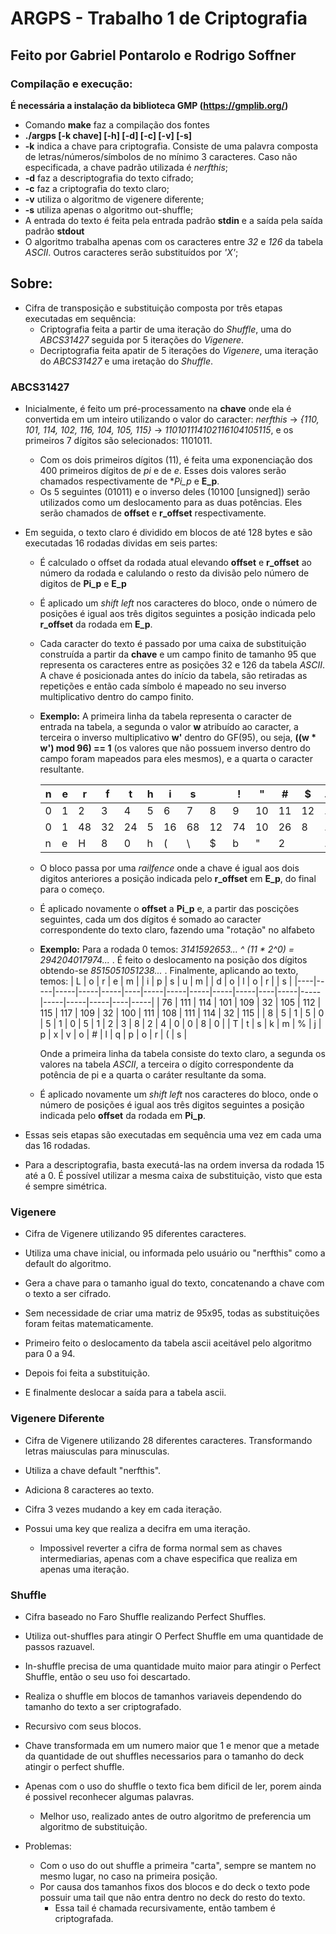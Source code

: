 # ARGPS - Trabalho 1 de Criptografia
## Feito por Gabriel Pontarolo e Rodrigo Soffner
 
### Compilação e execução:
 
**É necessária a instalação da biblioteca GMP (https://gmplib.org/)**
 
* Comando **make** faz a compilação dos fontes
* **./argps [-k chave] [-h] [-d] [-c] [-v] [-s]**
 * **-k** indica a chave para criptografia. Consiste de uma palavra composta de letras/números/símbolos de no mínimo 3 caracteres. Caso não especificada, a chave padrão utilizada é *nerfthis*;
 * **-d** faz a descriptografia do texto cifrado;
 * **-c** faz a criptografia do texto claro;
 * **-v** utiliza o algoritmo de vigenere diferente;
 * **-s** utiliza apenas o algoritmo out-shuffle;
 * A entrada do texto é feita pela entrada padrão **stdin** e a saída pela saída padrão **stdout**
 * O algoritmo trabalha apenas com os caracteres entre *32* e *126* da tabela *ASCII*. Outros caracteres serão substituídos por *'X'*;
 
## Sobre:
 
* Cifra de transposição e substituição composta por três etapas executadas em sequência:
  * Criptografia feita a partir de uma iteração do *Shuffle*, uma do *ABCS31427* seguida por 5 iterações do *Vigenere*.
  * Decriptografia feita apatir de 5 iterações do *Vigenere*, uma iteração do *ABCS31427* e uma iretação do *Shuffle*.
 
### ABCS31427
* Inicialmente, é feito um pré-processamento na **chave** onde ela é convertida em um inteiro utilizando o valor do caracter: *nerfthis* -> *{110, 101, 114, 102, 116, 104, 105, 115}* -> *110101114102116104105115*, e os primeiros 7 dígitos são selecionados: 1101011. 
  * Com os dois primeiros dígitos (11), é feita uma exponenciação dos 400 primeiros dígitos de *pi* e de *e*. Esses dois valores serão chamados respectivamente de **Pi_p* e **E_p**. 
  * Os 5 seguintes (01011) e o inverso deles (10100 [unsigned]) serão utilizados como um deslocamento para as duas potências. Eles serão chamados de **offset** e **r_offset** respectivamente.
  
* Em seguida, o texto claro é dividido em blocos de até 128 bytes e são executadas 16 rodadas dividas em seis partes:
  * É calculado o offset da rodada atual elevando **offset** e **r_offset** ao número da rodada e calulando o resto da divisão pelo número de digitos de **Pi_p** e **E_p**
  * É aplicado um *shift left* nos caracteres do bloco, onde o número de posições é igual aos três digitos seguintes a posição indicada pelo **r_offset** da rodada em **E_p**.
  * Cada caracter do texto é passado por uma caixa de substituição construída a partir da **chave** e um campo finito de tamanho 95 que representa os caracteres entre as posições 32 e 126 da tabela *ASCII*. A chave é posicionada antes do início da tabela, são retiradas as repetições e então cada símbolo é mapeado no seu inverso multiplicativo dentro do campo finito.
   * **Exemplo:**
       A primeira linha da tabela representa o caracter de entrada na tabela, a segunda o valor **w** atribuído ao caracter, a terceira o inverso multiplicativo **w'** dentro do GF(95), ou seja, **((w \* w') mod 96) == 1** (os valores que não possuem inverso dentro do campo foram mapeados para eles mesmos), e a quarta o caracter resultante.
 
       | n | e | r  | f  | t  | h | i  | s  |    | !  | "  | #  | $  | ... | {  | \| | }  | ~  |
       |---|---|----|----|----|---|----|----|----|----|----|----|----|-----|----|----|----|----|
       | 0 | 1 | 2  | 3  | 4  | 5 | 6  | 7  | 8  | 9  | 10 | 11 | 12 | ... | 91 | 92 | 93 | 94 |
       | 0 | 1 | 48 | 32 | 24 | 5 | 16 | 68 | 12 | 74 | 10 | 26 | 8  | ... | 71 | 63 | 47 | 94 |
       | n | e | H  | 8  | 0  | h | (  | \  | $  | b  | "  | 2  |    | ... | _  | W  | G  | ~  |
  * O bloco passa por uma *railfence* onde a chave é igual aos dois digitos anteriores a posição indicada pelo **r_offset** em **E_p**, do final para o começo.
  * É aplicado novamente o **offset** a **Pi_p** e, a partir das poscições seguintes, cada um dos dígitos é somado ao caracter correspondente do texto claro, fazendo uma "rotação" no alfabeto
   * **Exemplo:**
       Para a rodada 0 temos: *3141592653... ^ (11 \* 2^0) = 294204017974...* . É feito o deslocamento na posição dos dígitos obtendo-se *8515051051238...* . Finalmente, aplicando ao texto, temos:
       | L  | o   | r   | e   | m   |    | i   | p   | s   | u   | m   |    | d   | o   | l   | o   | r   |    | s   |
       |----|-----|-----|-----|-----|----|-----|-----|-----|-----|-----|----|-----|-----|-----|-----|-----|----|-----|
       | 76 | 111 | 114 | 101 | 109 | 32 | 105 | 112 | 115 | 117 | 109 | 32 | 100 | 111 | 108 | 111 | 114 | 32 | 115 |
       | 8  | 5   | 1   | 5   | 0   | 5  | 1   | 0   | 5   | 1   | 2   | 3  | 8   | 2   | 4   | 0   | 0   | 8  | 0   |
       | T  | t   | s   | k   | m   | %  | j   | p   | x   | v   | o   | #  |  l  | q   | p   | o   | r   | (  | s   |
 
       Onde a primeira linha da tabela consiste do texto claro, a segunda os valores na tabela *ASCII*, a terceira o dígito correspondente da potência de pi e a quarta o caráter resultante da soma.
  * É aplicado novamente um *shift left* nos caracteres do bloco, onde o número de posições é igual aos três digitos seguintes a posição indicada pelo **offset** da rodada em **Pi_p**.
 
* Essas seis etapas são executadas em sequência uma vez em cada uma das 16 rodadas.
* Para a descriptografia, basta executá-las na ordem inversa da rodada 15 até a 0. É possível utilizar a mesma caixa de substituição, visto que esta é sempre simétrica.
 
### Vigenere
 
* Cifra de Vigenere utilizando 95 diferentes caracteres.
 * Utiliza uma chave inicial, ou informada pelo usuário ou "nerfthis" como a default do algoritmo.
 * Gera a chave para o tamanho igual do texto, concatenando a chave com o texto a ser cifrado.
 
* Sem necessidade de criar uma matriz de 95x95, todas as substituições foram feitas matematicamente.
 * Primeiro feito o deslocamento da tabela ascii aceitável pelo algoritmo para 0 a 94.
 * Depois foi feita a substituição.
 * E finalmente deslocar a saída para a tabela ascii.

### Vigenere Diferente

* Cifra de Vigenere utilizando 28 diferentes caracteres. Transformando letras maiusculas para minusculas.
 * Utiliza a chave default "nerfthis".
 * Adiciona 8 caracteres ao texto.

* Cifra 3 vezes mudando a key em cada iteração.
* Possui uma key que realiza a decifra em uma iteração.
  * Impossivel reverter a cifra de forma normal sem as chaves intermediarias, apenas com a chave especifica que realiza em apenas uma iteração.

### Shuffle

* Cifra baseado no Faro Shuffle realizando Perfect Shuffles.
* Utiliza out-shuffles para atingir O Perfect Shuffle em uma quantidade de passos razuavel.
 * In-shuffle precisa de uma quantidade muito maior para atingir o Perfect Shuffle, então o seu uso foi descartado.

* Realiza o shuffle em blocos de tamanhos variaveis dependendo do tamanho do texto a ser criptografado.
* Recursivo com seus blocos.
* Chave transformada em um numero maior que 1 e menor que a metade da quantidade de out shuffles necessarios para o tamanho do deck atingir o perfect shuffle.

* Apenas com o uso do shuffle o texto fica bem dificil de ler, porem ainda é possivel reconhecer algumas palavras.
  * Melhor uso, realizado antes de outro algoritmo de preferencia um algoritmo de substituição.

* Problemas:
  * Com o uso do out shuffle a primeira "carta", sempre se mantem no mesmo lugar, no caso na primeira posição.
  * Por causa dos tamanhos fixos dos blocos e do deck o texto pode possuir uma tail que não entra dentro no deck do resto do texto.
    * Essa tail é chamada recursivamente, então tambem é criptografada.